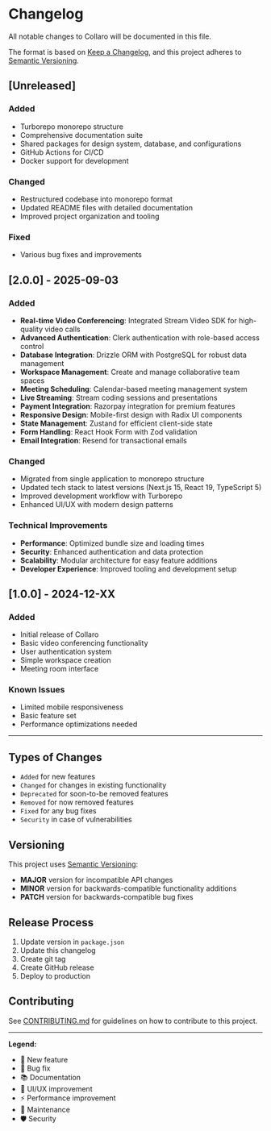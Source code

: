 # Changelog

All notable changes to Collaro will be documented in this file.

The format is based on [Keep a Changelog](https://keepachangelog.com/en/1.0.0/),
and this project adheres to [Semantic Versioning](https://semver.org/spec/v2.0.0.html).

## [Unreleased]

### Added
- Turborepo monorepo structure
- Comprehensive documentation suite
- Shared packages for design system, database, and configurations
- GitHub Actions for CI/CD
- Docker support for development

### Changed
- Restructured codebase into monorepo format
- Updated README files with detailed documentation
- Improved project organization and tooling

### Fixed
- Various bug fixes and improvements

## [2.0.0] - 2025-09-03

### Added
- **Real-time Video Conferencing**: Integrated Stream Video SDK for high-quality video calls
- **Advanced Authentication**: Clerk authentication with role-based access control
- **Database Integration**: Drizzle ORM with PostgreSQL for robust data management
- **Workspace Management**: Create and manage collaborative team spaces
- **Meeting Scheduling**: Calendar-based meeting management system
- **Live Streaming**: Stream coding sessions and presentations
- **Payment Integration**: Razorpay integration for premium features
- **Responsive Design**: Mobile-first design with Radix UI components
- **State Management**: Zustand for efficient client-side state
- **Form Handling**: React Hook Form with Zod validation
- **Email Integration**: Resend for transactional emails

### Changed
- Migrated from single application to monorepo structure
- Updated tech stack to latest versions (Next.js 15, React 19, TypeScript 5)
- Improved development workflow with Turborepo
- Enhanced UI/UX with modern design patterns

### Technical Improvements
- **Performance**: Optimized bundle size and loading times
- **Security**: Enhanced authentication and data protection
- **Scalability**: Modular architecture for easy feature additions
- **Developer Experience**: Improved tooling and development setup

## [1.0.0] - 2024-12-XX

### Added
- Initial release of Collaro
- Basic video conferencing functionality
- User authentication system
- Simple workspace creation
- Meeting room interface

### Known Issues
- Limited mobile responsiveness
- Basic feature set
- Performance optimizations needed

---

## Types of Changes

- `Added` for new features
- `Changed` for changes in existing functionality
- `Deprecated` for soon-to-be removed features
- `Removed` for now removed features
- `Fixed` for any bug fixes
- `Security` in case of vulnerabilities

## Versioning

This project uses [Semantic Versioning](https://semver.org/):

- **MAJOR** version for incompatible API changes
- **MINOR** version for backwards-compatible functionality additions
- **PATCH** version for backwards-compatible bug fixes

## Release Process

1. Update version in `package.json`
2. Update this changelog
3. Create git tag
4. Create GitHub release
5. Deploy to production

## Contributing

See [CONTRIBUTING.md](./CONTRIBUTING.md) for guidelines on how to contribute to this project.

---

**Legend:**
- 🚀 New feature
- 🐛 Bug fix
- 📚 Documentation
- 🎨 UI/UX improvement
- ⚡ Performance improvement
- 🔧 Maintenance
- 🛡️ Security

